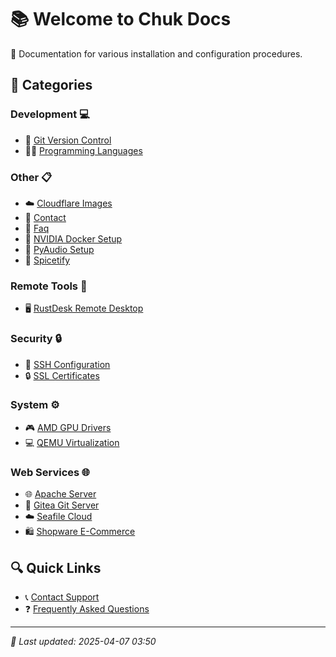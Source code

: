 # 📚 Welcome to Chuk Docs

🚀 Documentation for various installation and configuration procedures.

## 📑 Categories

### Development 💻

- 📝 [Git Version Control](Installation/git.md)
- 👨‍💻 [Programming Languages](Installation/languages.md)

### Other 📋
- ☁️  [Cloudflare Images](cloudflare-images.md)
- 📄 [Contact](contact.md)
- 📄 [Faq](faq.md)
- 🐳 [NVIDIA Docker Setup](Installation/nvidiagpu/nvida-docker.md)
- 🎵 [PyAudio Setup](Installation/python/pyaudio.md)
- 📄 [Spicetify](Installation/spicetify.md)

### Remote Tools 🔄

- 🖥️ [RustDesk Remote Desktop](Installation/rustdesk.md)

### Security 🔒

- 🔑 [SSH Configuration](Installation/SSH.md)
- 🔒 [SSL Certificates](Installation/certs.md)

### System ⚙️

- 🎮 [AMD GPU Drivers](Installation/amdgpu/amdgpuinstall.md)
- 💻 [QEMU Virtualization](Installation/qemu.md)

### Web Services 🌐

- 🌐 [Apache Server](Installation/apache.md)
- 🐙 [Gitea Git Server](Installation/gitea.md)
- ☁️ [Seafile Cloud](Installation/seafile.md)
- 🛍️ [Shopware E-Commerce](Installation/Shopware.md)

## 🔍 Quick Links

- 📞 [Contact Support](contact.md)
- ❓ [Frequently Asked Questions](faq.md)

---

*🔄 Last updated: 2025-04-07 03:50*
